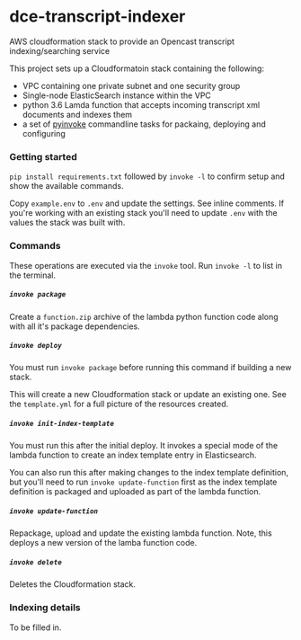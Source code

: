 # dce-transcript-indexer

AWS cloudformation stack to provide an Opencast transcript indexing/searching service

This project sets up a Cloudformatoin stack containing the following:

* VPC containing one private subnet and one security group
* Single-node ElasticSearch instance within the VPC
* python 3.6 Lamda function that accepts incoming transcript xml documents and indexes them
* a set of [pyinvoke](http://www.pyinvoke.org/) commandline tasks for packaing, deploying and configuring

### Getting started

`pip install requirements.txt` followed by `invoke -l` to confirm setup and show the available commands.

Copy `example.env` to `.env` and update the settings. See inline comments. If you're working with an existing stack
you'll need to update `.env` with the values the stack was built with. 

### Commands

These operations are executed via the `invoke` tool. Run `invoke -l` to list in the terminal.

##### `invoke package`

Create a `function.zip` archive of the lambda python function code along with all it's package dependencies.

##### `invoke deploy`

You must run `invoke package` before running this command if building a new stack.

This will create a new Cloudformation stack or update an existing one. See the `template.yml` for a full picture of
the resources created.

##### `invoke init-index-template`

You must run this after the initial deploy. It invokes a special mode of the lambda function to create an index 
template entry in Elasticsearch. 

You can also run this after making changes to the index template definition, but you'll
need to run `invoke update-function` first as the index template definition is packaged and uploaded as part of the
lambda function.

##### `invoke update-function`

Repackage, upload and update the existing lambda function. Note, this deploys a new version of the lamba function code.

##### `invoke delete`

Deletes the Cloudformation stack.

### Indexing details

To be filled in.
